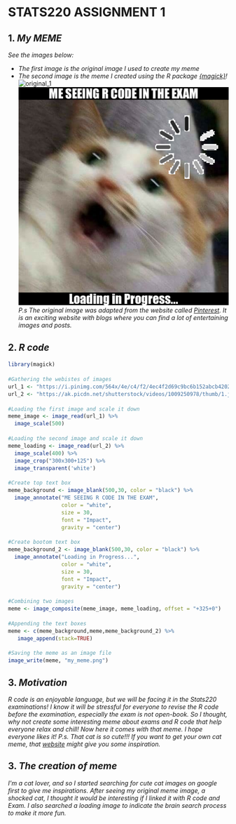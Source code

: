 # **STATS220 ASSIGNMENT 1**
## 1. *My MEME*
*See the images below:*
- *The first image is the original image I used to create my meme*
- *The second image is the meme I created using the R package [{magick}](https://cran.r-project.org/web/packages/magick/vignettes/intro.html)!*
<br>![original_1](https://i.pinimg.com/564x/4e/c4/f2/4ec4f2d69c9bc6b152abcb420252c3a8.jpg)
<br>![Meme](my_meme.png)
<br>*P.s The original image was adapted from the website called [Pinterest](https://www.pinterest.nz/). It is an exciting website with blogs where you can find a lot of entertaining images and posts.*

## 2. *R code*
```r
library(magick)

#Gathering the webistes of images
url_1 <- "https://i.pinimg.com/564x/4e/c4/f2/4ec4f2d69c9bc6b152abcb420252c3a8.jpg"
url_2 <- "https://ak.picdn.net/shutterstock/videos/1009250978/thumb/1.jpg"

#Loading the first image and scale it down
meme_image <- image_read(url_1) %>% 
  image_scale(500)

#Loading the second image and scale it down
meme_loading <- image_read(url_2) %>% 
  image_scale(400) %>%
  image_crop("300x300+125") %>% 
  image_transparent('white')

#Create top text box
meme_background <- image_blank(500,30, color = "black") %>%
  image_annotate("ME SEEING R CODE IN THE EXAM", 
                 color = "white", 
                 size = 30,
                 font = "Impact",
                 gravity = "center")

#Create bootom text box
meme_background_2 <- image_blank(500,30, color = "black") %>%
  image_annotate("Loading in Progress...", 
                 color = "white", 
                 size = 30,
                 font = "Impact",
                 gravity = "center")
  
#Combining two images
meme <- image_composite(meme_image, meme_loading, offset = "+325+0")

#Appending the text boxes
meme <- c(meme_background,meme,meme_background_2) %>%
   image_append(stack=TRUE)

#Saving the meme as an image file
image_write(meme, "my_meme.png")
```

## 3. *Motivation*
*R code is an enjoyable language, but we will be facing it in the Stats220 examinations! I know it will be stressful for everyone to revise the R code before the examination, especially the exam is not open-book. So I thought, why not create some interesting meme about exams and R code that help everyone relax and chill!
Now here it comes with that meme. I hope everyone likes it! P.s. That cat is so cute!!! If you want to get your own cat meme, that [website](https://www.pinterest.nz/pin/419327415305550929/) might give you some inspiration.*

## 3. *The creation of meme*
*I'm a cat lover, and so I started searching for cute cat images on google first to give me inspirations. After seeing my original meme image, a shocked cat, I thought it would be interesting if I linked it with R code and Exam. I also searched a loading image to indicate the brain search process to make it more fun.*


